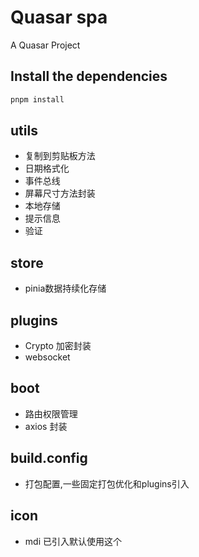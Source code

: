 # Quasar spa

A Quasar Project

## Install the dependencies

```bash
pnpm install
```
## utils
- 复制到剪贴板方法
- 日期格式化
- 事件总线
- 屏幕尺寸方法封装
- 本地存储
- 提示信息
- 验证

## store
- pinia数据持续化存储

## plugins
- Crypto 加密封装
- websocket

## boot
- 路由权限管理
- axios 封装

## build.config
- 打包配置,一些固定打包优化和plugins引入

## icon
- mdi 已引入默认使用这个
